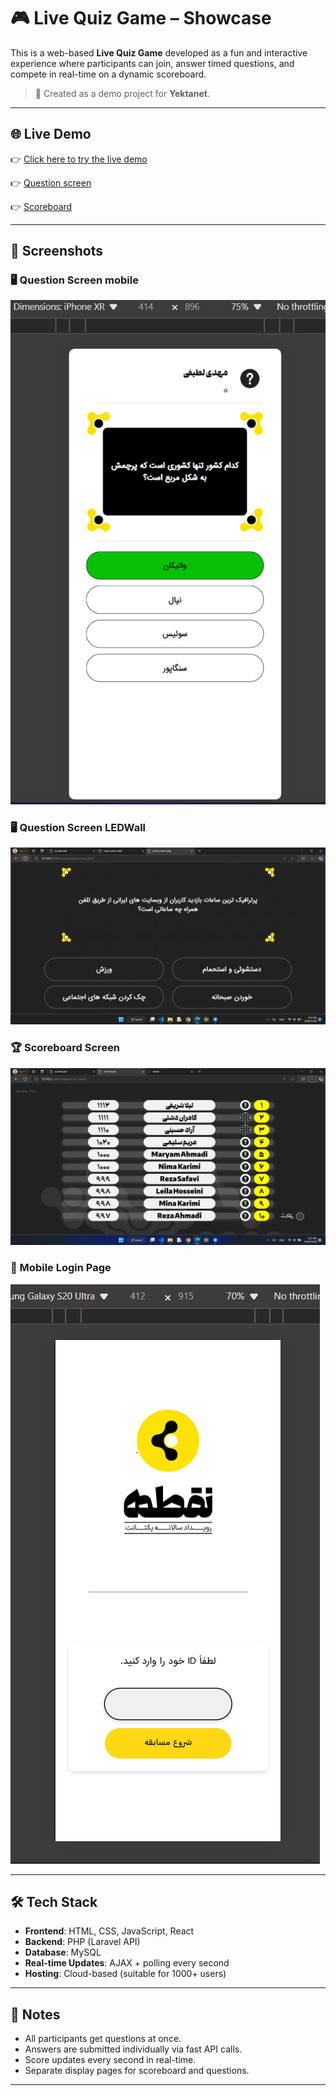 # 🎮 Live Quiz Game – Showcase

This is a web-based **Live Quiz Game** developed as a fun and interactive experience where participants can join, answer timed questions, and compete in real-time on a dynamic scoreboard.

> 🧪 Created as a demo project for **Yektanet**.

---

## 🌐 Live Demo

👉 [Click here to try the live demo](https://yektanetgame.mml-dev.ir/noghte/user/)

👉 [Question screen](https://yektanetgame.mml-dev.ir/noghte/main_screen_dark/)

👉 [Scoreboard](https://yektanetgame.mml-dev.ir/noghte/score_board/)

---

## 📸 Screenshots

### 🖥️ Question Screen mobile
![Question Screenshot](screenshots/question.png)

### 🖥️ Question Screen LEDWall
![Question Screenshot](screenshots/question_LED.png)

### 🏆 Scoreboard Screen
![Scoreboard Screenshot](screenshots/scoreboard.png)

### 📱 Mobile Login Page
![Login Screenshot](screenshots/login.png)


---

## 🛠️ Tech Stack

- **Frontend**: HTML, CSS, JavaScript, React
- **Backend**: PHP (Laravel API)
- **Database**: MySQL
- **Real-time Updates**: AJAX + polling every second
- **Hosting**: Cloud-based (suitable for 1000+ users)

---

## 📌 Notes

- All participants get questions at once.
- Answers are submitted individually via fast API calls.
- Score updates every second in real-time.
- Separate display pages for scoreboard and questions.

---

